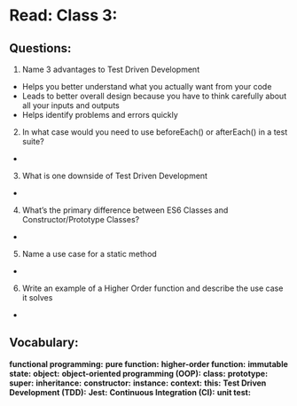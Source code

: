 # Read: Class 3:

## Questions:

1. Name 3 advantages to Test Driven Development
- Helps you better understand what you actually want from your code
- Leads to better overall design because you have to think carefully about all your inputs and outputs
- Helps identify problems and errors quickly

2. In what case would you need to use beforeEach() or afterEach() in a test suite?
- 

3. What is one downside of Test Driven Development
- 

4. What’s the primary difference between ES6 Classes and Constructor/Prototype Classes?
- 

5. Name a use case for a static method
- 
6. Write an example of a Higher Order function and describe the use case it solves
- 

## Vocabulary:

**functional programming:** 
**pure function:**
**higher-order function:**
**immutable state:**
**object:**
**object-oriented programming (OOP):**
**class:**
**prototype:**
**super:**
**inheritance:**
**constructor:**
**instance:**
**context:**
**this:**
**Test Driven Development (TDD):**
**Jest:**
**Continuous Integration (CI):**
**unit test:**
